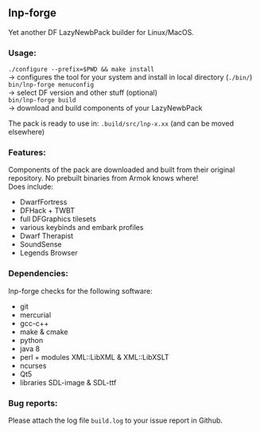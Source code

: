 ## lnp-forge
Yet another DF LazyNewbPack builder for Linux/MacOS.

### Usage:
`./configure --prefix=$PWD && make install`  
-> configures the tool for your system and install in local directory (`./bin/`)  
`bin/lnp-forge menuconfig`  
-> select DF version and other stuff (optional)  
`bin/lnp-forge build`  
-> download and build components of your LazyNewbPack  

The pack is ready to use in: `.build/src/lnp-x.xx` (and can be moved elsewhere)

### Features:
Components of the pack are downloaded and built from their original repository. No prebuilt binaries from Armok knows where!  
Does include:  
* DwarfFortress
* DFHack + TWBT
* full DFGraphics tilesets
* various keybinds and embark profiles
* Dwarf Therapist
* SoundSense
* Legends Browser

### Dependencies:

lnp-forge checks for the following software:
* git
* mercurial
* gcc-c++
* make & cmake
* python
* java 8
* perl + modules XML::LibXML & XML::LibXSLT
* ncurses
* Qt5
* libraries SDL-image & SDL-ttf

### Bug reports:
Please attach the log file `build.log` to your issue report in Github.
